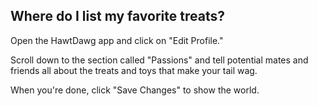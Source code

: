 ## Where do I list my favorite treats? 

Open the HawtDawg app and click on "Edit Profile."

Scroll down to the section called "Passions" and tell 
potential mates and friends all about the treats and toys 
that make your tail wag.

When you're done, click "Save Changes" to show the world. 

